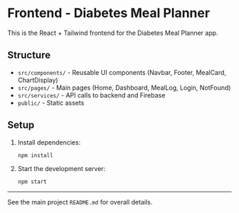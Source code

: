 # Frontend - Diabetes Meal Planner

This is the React + Tailwind frontend for the Diabetes Meal Planner app.

## Structure
- `src/components/` - Reusable UI components (Navbar, Footer, MealCard, ChartDisplay)
- `src/pages/` - Main pages (Home, Dashboard, MealLog, Login, NotFound)
- `src/services/` - API calls to backend and Firebase
- `public/` - Static assets

## Setup
1. Install dependencies:
   ```sh
   npm install
   ```
2. Start the development server:
   ```sh
   npm start
   ```

---
See the main project `README.md` for overall details.

